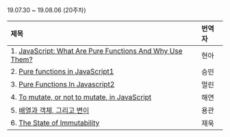 19.07.30 ~ 19.08.06 (20주차)

|     제목     |    번역자    |
| :---------- | :--------- |
| 1. [JavaScript: What Are Pure Functions And Why Use Them?](https://github.com/Lee-hyuna/33-js-concepts-kr/wiki/%EC%88%9C%EC%88%98%ED%95%A8%EC%88%98%EA%B0%80-%EB%AD%90%EA%B8%B8%EB%9E%98-%ED%8C%80%EC%97%90%EC%84%9C-%EC%82%AC%EC%9A%A9%ED%95%98%EB%A0%A4-%ED%95%98%EB%8A%94%EA%B1%B8%EA%B9%8C%3F) | 현아 |
| 2. [Pure functions in JavaScript1](https://github.com/Lee-hyuna/33-js-concepts-kr/wiki/Pure-functions-in-JavaScript1) | 승민 |
| 3. [Pure Functions In Javascript2](https://github.com/Lee-hyuna/33-js-concepts-kr/wiki/Pure-Functions-In-Javascript) | 멀린 |
| 4. [To mutate, or not to mutate, in JavaScript](https://github.com/Lee-hyuna/33-js-concepts-kr/wiki/To-mutate,-or-not-to-mutate,-in-JavaScript) | 해연 |
| 5. [배열과 객체, 그리고 변이](https://github.com/Lee-hyuna/33-js-concepts-kr/wiki/arrays-objects-and-mutations) | 용관 |
| 6. [The State of Immutability](https://github.com/Lee-hyuna/33-js-concepts-kr/wiki/The-State-of-Immutability) | 재욱 |